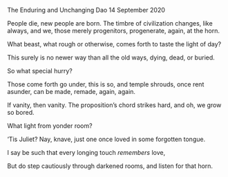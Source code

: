 The Enduring and Unchanging Dao
14 September 2020

People die, new people are born.
The timbre of civilization changes,
like always, and we, those merely progenitors,
progenerate, again, at the horn.

What beast, 
what rough or otherwise, comes forth
to taste the light of day?

This surely is no newer way
than all the old ways,
dying, dead, or buried.

So what special hurry?

Those come forth go under,
this is so, and temple shrouds,
once rent asunder, can be made,
remade, again, again.

If vanity, then vanity.
The proposition’s chord
strikes hard, and oh, 
we grow so bored. 

What light from yonder room?

‘Tis Juliet? Nay, knave,
just one once loved
in some forgotten tongue.

I say be such
that every longing touch
*remembers* love,

But do step cautiously 
through darkened rooms,
and listen for that horn.
